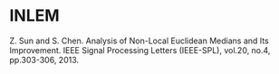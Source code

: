 # INLEM
Z. Sun and S. Chen. Analysis of Non-Local Euclidean Medians and Its Improvement. IEEE Signal Processing Letters (IEEE-SPL), vol.20, no.4, pp.303-306, 2013.
